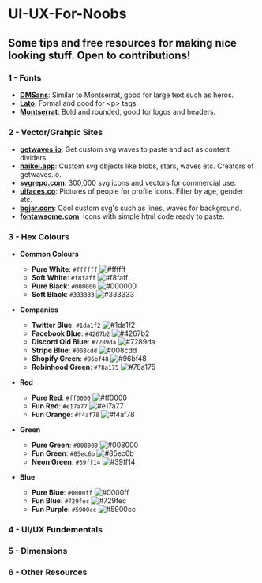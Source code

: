 # UI-UX-For-Noobs

## Some tips and free resources for making nice looking stuff. Open to contributions!

### 1 - Fonts
- **[DMSans](https://fonts.google.com/specimen/DM+Sans)**: Similar to Montserrat, good for large text such as heros.
- **[Lato](https://fonts.google.com/specimen/Lato)**: Formal and good for \<p\> tags.
- **[Montserrat](https://fonts.google.com/specimen/Montserrat)**: Bold and rounded, good for logos and headers.

### 2 - Vector/Grahpic Sites
- **[getwaves.io](https://getwaves.io/)**: Get custom svg waves to paste and act as content dividers.  
- **[haikei.app](https://haikei.app/)**: Custom svg objects like blobs, stars, waves etc. Creators of getwaves.io.
- **[svgrepo.com](https://www.svgrepo.com/)**: 300,000 svg icons and vectors for commercial use.  
- **[uifaces.co](https://uifaces.co/)**: Pictures of people for profile icons. Filter by age, gender etc.
- **[bgjar.com](https://bgjar.com/)**: Cool custom svg's such as lines, waves for background. 
- **[fontawsome.com](https://fontawesome.com/)**: Icons with simple html code ready to paste. 


### 3 - Hex Colours  
- **Common Colours**
  - **Pure White**: `#ffffff` ![#ffffff](https://via.placeholder.com/15/ffffff/000000?text=+) 
  - **Soft White**: `#f8faff` ![#f8faff](https://via.placeholder.com/15/f8faff/000000?text=+) 
  - **Pure Black**: `#000000` ![#000000](https://via.placeholder.com/15/000000/000000?text=+) 
  - **Soft Black**: `#333333` ![#333333](https://via.placeholder.com/15/333333/000000?text=+) 
  
- **Companies**  
  - **Twitter Blue**: `#1da1f2` ![#1da1f2](https://via.placeholder.com/15/1da1f2/000000?text=+) 
  - **Facebook Blue**: `#4267b2` ![#4267b2](https://via.placeholder.com/15/4267b2/000000?text=+) 
  - **Discord Old Blue**: `#7289da` ![#7289da](https://via.placeholder.com/15/7289da/000000?text=+) 
  - **Stripe Blue**: `#008cdd` ![#008cdd](https://via.placeholder.com/15/008cdd/000000?text=+) 
  - **Shopify Green**: `#96bf48` ![#96bf48](https://via.placeholder.com/15/96bf48/000000?text=+) 
  - **Robinhood Green**: `#78a175` ![#78a175](https://via.placeholder.com/15/78a175/000000?text=+) 

- **Red**
  - **Pure Red**: `#ff0000` ![#ff0000](https://via.placeholder.com/15/ff0000/000000?text=+) 
  - **Fun Red**: `#e17a77` ![#e17a77](https://via.placeholder.com/15/e17a77/000000?text=+) 
  - **Fun Orange**: `#f4af78` ![#f4af78](https://via.placeholder.com/15/f4af78/000000?text=+) 

- **Green**
  - **Pure Green**: `#008000` ![#008000](https://via.placeholder.com/15/008000/000000?text=+) 
  - **Fun Green**: `#85ec6b` ![#85ec6b](https://via.placeholder.com/15/85ec6b/000000?text=+) 
  - **Neon Green**: `#39ff14` ![#39ff14](https://via.placeholder.com/15/39ff14/000000?text=+) 

- **Blue**
  - **Pure Blue**: `#0000ff` ![#0000ff](https://via.placeholder.com/15/0000ff/000000?text=+) 
  - **Fun Blue**: `#729fec` ![#729fec](https://via.placeholder.com/15/729fec/000000?text=+) 
  - **Fun Purple**: `#5900cc` ![#5900cc](https://via.placeholder.com/15/5900cc/000000?text=+) 

### 4 - UI/UX Fundementals

### 5 - Dimensions  

### 6 - Other Resources    
